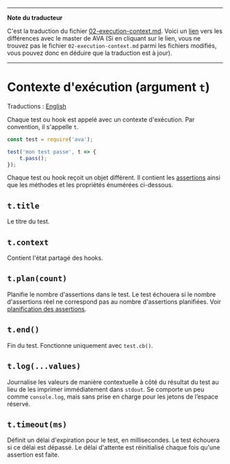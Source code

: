 ___
**Note du traducteur**

C'est la traduction du fichier [02-execution-context.md](https://github.com/avajs/ava/blob/main/docs/02-execution-context.md). Voici un [lien](https://github.com/avajs/ava/compare/79b2ea30c125f44e4d47bdafdeec351cddb5911a...main#diff-fdc3f6412c8049ee065ab49994dc0879) vers les différences avec le master de AVA (Si en cliquant sur le lien, vous ne trouvez pas le fichier `02-execution-context.md` parmi les fichiers modifiés, vous pouvez donc en déduire que la traduction est à jour).
___
# Contexte d'exécution (argument `t`)

Traductions : [English](https://github.com/avajs/ava/raw/main/docs/02-execution-context.md)

Chaque test ou hook est appelé avec un contexte d'exécution. Par convention, il s'appelle `t`.

```js
const test = require('ava');

test('mon test passe', t => {
	t.pass();
});
```

Chaque test ou hook reçoit un objet différent. Il contient les [assertions](./03-assertions.md) ainsi que les méthodes et les propriétés énumérées ci-dessous.

## `t.title`

Le titre du test.

## `t.context`

Contient l'état partagé des hooks.

## `t.plan(count)`

Planifie le nombre d'assertions dans le test. Le test échouera si le nombre d'assertions réel ne correspond pas au nombre d'assertions planifiées. Voir [planification des assertions](./03-assertions.md#planification-d-assertion).

## `t.end()`

Fin du test. Fonctionne uniquement avec `test.cb()`.

## `t.log(...values)`

Journalise les valeurs de manière contextuelle à côté du résultat du test au lieu de les imprimer immédiatement dans `stdout`. Se comporte un peu comme `console.log`, mais sans prise en charge pour les jetons de l’espace réservé.

## `t.timeout(ms)`

Définit un délai d'expiration pour le test, en millisecondes. Le test échouera si ce délai est dépassé. Le délai d'attente est réinitialisé chaque fois qu'une assertion est faite.
